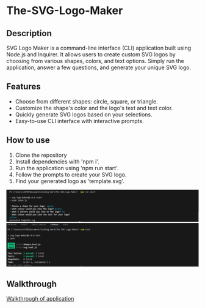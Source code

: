 # The-SVG-Logo-Maker

## Description

SVG Logo Maker is a command-line interface (CLI) application built using Node.js and Inquirer. It allows users to create custom SVG logos by choosing from various shapes, colors, and text options. Simply run the application, answer a few questions, and generate your unique SVG logo.

## Features

- Choose from different shapes: circle, square, or triangle.
- Customize the shape's color and the logo's text and text color.
- Quickly generate SVG logos based on your selections.
- Easy-to-use CLI interface with interactive prompts.

## How to use

1. Clone the repository
2. Install dependencies with 'npm i'.
3. Run the application using 'npm run start'.
4. Follow the prompts to create your SVG logo.
5. Find your generated logo as 'template.svg'.

![screenshot](./screenshots/Questions.png)
![screenshot](./screenshots/Test.png)

## Walkthrough 

[Walkthrough of application](https://app.screencastify.com/v3/watch/6tmG3paB8Fjb9fg23i9i)